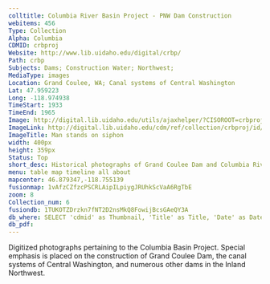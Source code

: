 ```yaml
---
colltitle: Columbia River Basin Project - PNW Dam Construction
webitems: 456
Type: Collection
Alpha: Columbia
CDMID: crbproj
Website: http://www.lib.uidaho.edu/digital/crbp/
Path: crbp
Subjects: Dams; Construction Water; Northwest; 
MediaType: images
Location: Grand Coulee, WA; Canal systems of Central Washington
Lat: 47.959223
Long: -118.974938
TimeStart: 1933
TimeEnd: 1965
Image: http://digital.lib.uidaho.edu/utils/ajaxhelper/?CISOROOT=crbproj&CISOPTR=1040&action=2&DMSCALE=15&DMWIDTH=512&DMHEIGHT=460&DMX=0&DMY=0&DMTEXT=&DMROTATE=0
ImageLink: http://digital.lib.uidaho.edu/cdm/ref/collection/crbproj/id/1040
ImageTitle: Man stands on siphon 
width: 400px
height: 359px
Status: Top
short_desc: Historical photographs of Grand Coulee Dam and Columbia River Basin Project construction, 1933-1965 
menu: table map timeline all about
mapcenter: 46.879347,-118.755139
fusionmap: 1vAfzCZfzcPSCRLAipILpiygJRUhkScVaA6RgTbE
zoom: 8
Collection_num: 6
fusiondb: 1TUKOTZDrzkn7fNT2D2nsMkQ8FowijBcsGAeQY3A
db_where: SELECT 'cdmid' as Thumbnail, 'Title' as Title, 'Date' as Date, 'Description' as Description,  'Subjects' as Subjects, 'Location' as Location,   'cdmid' as Link  
db_pdf: 
---
```

Digitized photographs pertaining to the Columbia Basin Project. Special emphasis is placed on the construction of Grand Coulee Dam, the canal systems of Central Washington, and numerous other dams in the Inland Northwest.